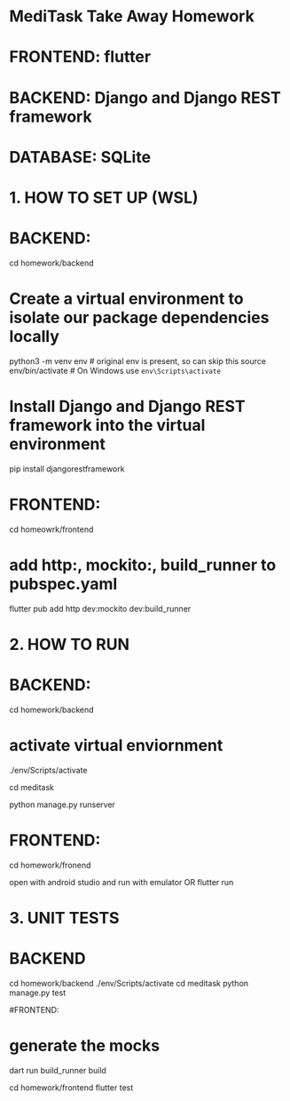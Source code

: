 # MediTask Take Away Homework

# FRONTEND: flutter
# BACKEND: Django and Django REST framework
# DATABASE: SQLite


# 1. HOW TO SET UP (WSL)

# BACKEND:

cd homework/backend

# Create a virtual environment to isolate our package dependencies locally
python3 -m venv env # original env is present, so can skip this
source env/bin/activate  # On Windows use `env\Scripts\activate`

# Install Django and Django REST framework into the virtual environment
pip install djangorestframework

# FRONTEND:

cd homeowrk/frontend

# add http:, mockito:, build_runner to pubspec.yaml
flutter pub add http dev:mockito dev:build_runner


# 2. HOW TO RUN

# BACKEND:

cd homework/backend

# activate virtual enviornment
./env/Scripts/activate

cd meditask

python manage.py runserver

# FRONTEND:

cd homework/fronend

open with android studio and run with emulator
OR
flutter run

# 3. UNIT TESTS
# BACKEND
cd homework/backend
./env/Scripts/activate
cd meditask
python manage.py test

#FRONTEND:
# generate the mocks
dart run build_runner build

cd homework/frontend
flutter test


